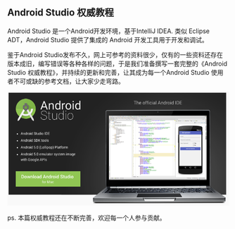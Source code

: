 ## Android Studio 权威教程

Android Studio 是一个Android开发环境，基于IntelliJ IDEA. 类似 Eclipse ADT，Android Studio 提供了集成的 Android 开发工具用于开发和调试。

鉴于Android Studio发布不久，网上可参考的资料很少，仅有的一些资料还存在版本成旧，编写错误等各种各样的问题，于是我们准备撰写一套完整的《Android Studio 权威教程》，并持续的更新和完善，让其成为每一个Android Studio 使用者不可或缺的参考文档，让大家少走弯路。

![选择 Android Studio](images/main.png)



ps.
本篇权威教程还在不断完善，欢迎每一个人参与贡献。